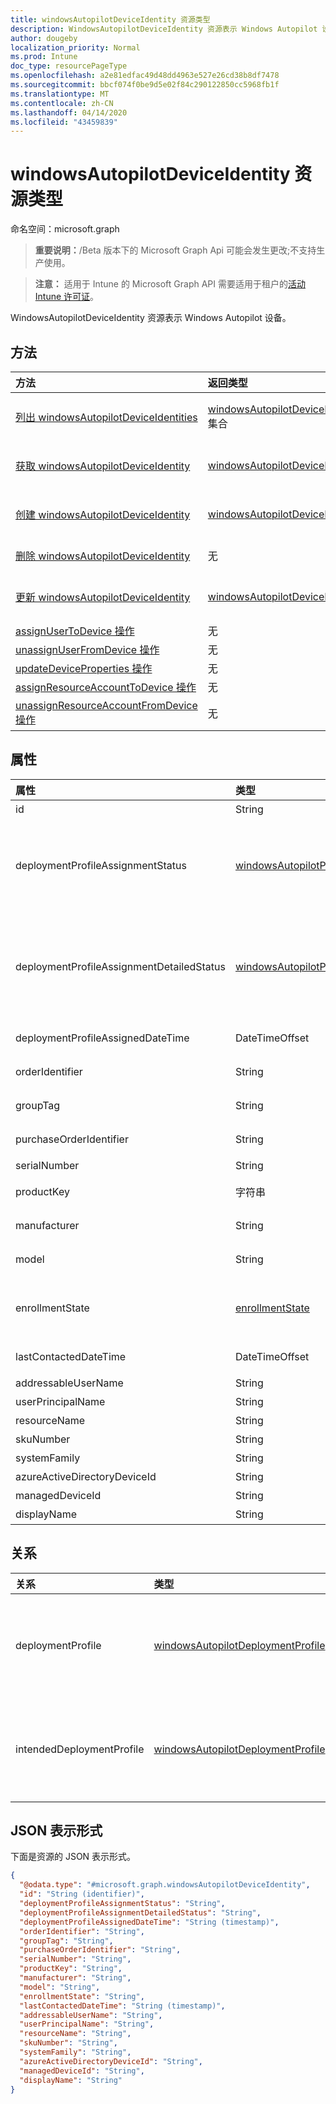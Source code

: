 ```yaml
---
title: windowsAutopilotDeviceIdentity 资源类型
description: WindowsAutopilotDeviceIdentity 资源表示 Windows Autopilot 设备。
author: dougeby
localization_priority: Normal
ms.prod: Intune
doc_type: resourcePageType
ms.openlocfilehash: a2e81edfac49d48dd4963e527e26cd38b8df7478
ms.sourcegitcommit: bbcf074f0be9d5e02f84c290122850cc5968fb1f
ms.translationtype: MT
ms.contentlocale: zh-CN
ms.lasthandoff: 04/14/2020
ms.locfileid: "43459839"
---
```

# <a name="windowsautopilotdeviceidentity-resource-type"></a>windowsAutopilotDeviceIdentity 资源类型

命名空间：microsoft.graph

> **重要说明：**/Beta 版本下的 Microsoft Graph Api 可能会发生更改;不支持生产使用。

> **注意：** 适用于 Intune 的 Microsoft Graph API 需要适用于租户的[活动 Intune 许可证](https://go.microsoft.com/fwlink/?linkid=839381)。

WindowsAutopilotDeviceIdentity 资源表示 Windows Autopilot 设备。

## <a name="methods"></a>方法
|方法|返回类型|说明|
|:---|:---|:---|
|[列出 windowsAutopilotDeviceIdentities](../api/intune-enrollment-windowsautopilotdeviceidentity-list.md)|[windowsAutopilotDeviceIdentity](../resources/intune-enrollment-windowsautopilotdeviceidentity.md)集合|列出[windowsAutopilotDeviceIdentity](../resources/intune-enrollment-windowsautopilotdeviceidentity.md)对象的属性和关系。|
|[获取 windowsAutopilotDeviceIdentity](../api/intune-enrollment-windowsautopilotdeviceidentity-get.md)|[windowsAutopilotDeviceIdentity](../resources/intune-enrollment-windowsautopilotdeviceidentity.md)|读取[windowsAutopilotDeviceIdentity](../resources/intune-enrollment-windowsautopilotdeviceidentity.md)对象的属性和关系。|
|[创建 windowsAutopilotDeviceIdentity](../api/intune-enrollment-windowsautopilotdeviceidentity-create.md)|[windowsAutopilotDeviceIdentity](../resources/intune-enrollment-windowsautopilotdeviceidentity.md)|创建新的[windowsAutopilotDeviceIdentity](../resources/intune-enrollment-windowsautopilotdeviceidentity.md)对象。|
|[删除 windowsAutopilotDeviceIdentity](../api/intune-enrollment-windowsautopilotdeviceidentity-delete.md)|无|删除[windowsAutopilotDeviceIdentity](../resources/intune-enrollment-windowsautopilotdeviceidentity.md)。|
|[更新 windowsAutopilotDeviceIdentity](../api/intune-enrollment-windowsautopilotdeviceidentity-update.md)|[windowsAutopilotDeviceIdentity](../resources/intune-enrollment-windowsautopilotdeviceidentity.md)|更新[windowsAutopilotDeviceIdentity](../resources/intune-enrollment-windowsautopilotdeviceidentity.md)对象的属性。|
|[assignUserToDevice 操作](../api/intune-enrollment-windowsautopilotdeviceidentity-assignusertodevice.md)|无|将用户分配给 Autopilot 设备。|
|[unassignUserFromDevice 操作](../api/intune-enrollment-windowsautopilotdeviceidentity-unassignuserfromdevice.md)|无|将用户从 Autopilot 设备取消分配。|
|[updateDeviceProperties 操作](../api/intune-enrollment-windowsautopilotdeviceidentity-updatedeviceproperties.md)|无|更新 Autopilot 设备上的属性。|
|[assignResourceAccountToDevice 操作](../api/intune-enrollment-windowsautopilotdeviceidentity-assignresourceaccounttodevice.md)|无|向 Autopilot 设备分配资源帐户。|
|[unassignResourceAccountFromDevice 操作](../api/intune-enrollment-windowsautopilotdeviceidentity-unassignresourceaccountfromdevice.md)|无|取消分配 Autopilot 设备中的资源帐户。|

## <a name="properties"></a>属性
|属性|类型|说明|
|:---|:---|:---|
|id|String|对象的 GUID|
|deploymentProfileAssignmentStatus|[windowsAutopilotProfileAssignmentStatus](../resources/intune-enrollment-windowsautopilotprofileassignmentstatus.md)|Windows autopilot 设备的配置文件分配状态。 可取值为：`unknown`、`assignedInSync`、`assignedOutOfSync`、`assignedUnkownSyncState`、`notAssigned`、`pending` 或 `failed`。|
|deploymentProfileAssignmentDetailedStatus|[windowsAutopilotProfileAssignmentDetailedStatus](../resources/intune-enrollment-windowsautopilotprofileassignmentdetailedstatus.md)|配置文件分配 Windows autopilot 设备的详细状态。 可取值为：`none`、`hardwareRequirementsNotMet`、`surfaceHubProfileNotSupported`、`holoLensProfileNotSupported`、`windowsPcProfileNotSupported`。|
|deploymentProfileAssignedDateTime|DateTimeOffset|Windows autopilot 设备的配置文件设置时间。|
|orderIdentifier|String|Windows autopilot 设备的顺序标识符-已弃用|
|groupTag|String|Windows autopilot 设备的 Group 标记。|
|purchaseOrderIdentifier|String|Windows autopilot 设备的采购订单标识符。|
|serialNumber|String|Windows autopilot 设备序列号。|
|productKey|字符串|Windows autopilot 设备产品密钥。|
|manufacturer|String|Windows autopilot 设备的 Oem 制造商。|
|model|String|Windows autopilot 设备的模型名称。|
|enrollmentState|[enrollmentState](../resources/intune-shared-enrollmentstate.md)|Windows autopilot 设备的 Intune 注册状态。 可取值为：`unknown`、`enrolled`、`pendingReset`、`failed`、`notContacted`、`blocked`。|
|lastContactedDateTime|DateTimeOffset|Intune 上次联系 Windows autopilot 设备的日期时间。|
|addressableUserName|String|可寻址的用户名。|
|userPrincipalName|String|用户主体名称。|
|resourceName|String|资源名称。|
|skuNumber|String|SKU 编号|
|systemFamily|String|系统系列|
|azureActiveDirectoryDeviceId|String|AAD 设备 ID|
|managedDeviceId|String|托管设备 ID|
|displayName|String|显示名称|

## <a name="relationships"></a>关系
|关系|类型|说明|
|:---|:---|:---|
|deploymentProfile|[windowsAutopilotDeploymentProfile](../resources/intune-shared-windowsautopilotdeploymentprofile.md)|当前分配给 Windows autopilot 设备的部署配置文件。|
|intendedDeploymentProfile|[windowsAutopilotDeploymentProfile](../resources/intune-shared-windowsautopilotdeploymentprofile.md)|准备分配给 Windows autopilot 设备的部署配置文件。|

## <a name="json-representation"></a>JSON 表示形式
下面是资源的 JSON 表示形式。
<!-- {
  "blockType": "resource",
  "keyProperty": "id",
  "@odata.type": "microsoft.graph.windowsAutopilotDeviceIdentity"
}
-->
``` json
{
  "@odata.type": "#microsoft.graph.windowsAutopilotDeviceIdentity",
  "id": "String (identifier)",
  "deploymentProfileAssignmentStatus": "String",
  "deploymentProfileAssignmentDetailedStatus": "String",
  "deploymentProfileAssignedDateTime": "String (timestamp)",
  "orderIdentifier": "String",
  "groupTag": "String",
  "purchaseOrderIdentifier": "String",
  "serialNumber": "String",
  "productKey": "String",
  "manufacturer": "String",
  "model": "String",
  "enrollmentState": "String",
  "lastContactedDateTime": "String (timestamp)",
  "addressableUserName": "String",
  "userPrincipalName": "String",
  "resourceName": "String",
  "skuNumber": "String",
  "systemFamily": "String",
  "azureActiveDirectoryDeviceId": "String",
  "managedDeviceId": "String",
  "displayName": "String"
}
```




